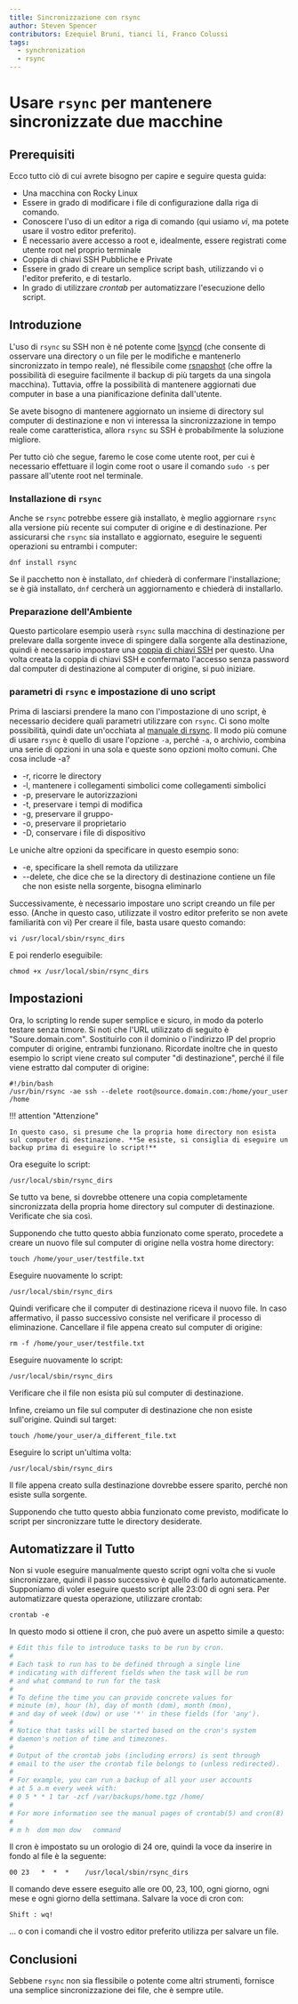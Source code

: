 ```yaml
---
title: Sincronizzazione con rsync
author: Steven Spencer
contributors: Ezequiel Bruni, tianci li, Franco Colussi
tags:
  - synchronization
  - rsync
---
```


# Usare `rsync` per mantenere sincronizzate due macchine

## Prerequisiti

Ecco tutto ciò di cui avrete bisogno per capire e seguire questa guida:

* Una macchina con Rocky Linux
* Essere in grado di modificare i file di configurazione dalla riga di comando.
* Conoscere l'uso di un editor a riga di comando (qui usiamo _vi_, ma potete usare il vostro editor preferito).
* È necessario avere accesso a root e, idealmente, essere registrati come utente root nel proprio terminale
* Coppia di chiavi SSH Pubbliche e Private
* Essere in grado di creare un semplice script bash, utilizzando vi o l'editor preferito, e di testarlo.
* In grado di utilizzare _crontab_ per automatizzare l'esecuzione dello script.

## Introduzione

L'uso di `rsync` su SSH non è né potente come [lsyncd](../backup/mirroring_lsyncd.md) (che consente di osservare una directory o un file per le modifiche e mantenerlo sincronizzato in tempo reale), né flessibile come [rsnapshot](../backup/rsnapshot_backup.md) (che offre la possibilità di eseguire facilmente il backup di più targets da una singola macchina). Tuttavia, offre la possibilità di mantenere aggiornati due computer in base a una pianificazione definita dall'utente.

Se avete bisogno di mantenere aggiornato un insieme di directory sul computer di destinazione e non vi interessa la sincronizzazione in tempo reale come caratteristica, allora `rsync` su SSH è probabilmente la soluzione migliore.

Per tutto ciò che segue, faremo le cose come utente root, per cui è necessario effettuare il login come root o usare il comando `sudo -s` per passare all'utente root nel terminale.

### Installazione di `rsync`

Anche se `rsync` potrebbe essere già installato, è meglio aggiornare `rsync` alla versione più recente sui computer di origine e di destinazione. Per assicurarsi che `rsync` sia installato e aggiornato, eseguire le seguenti operazioni su entrambi i computer:

`dnf install rsync`

Se il pacchetto non è installato, `dnf` chiederà di confermare l'installazione; se è già installato, `dnf` cercherà un aggiornamento e chiederà di installarlo.

### Preparazione dell'Ambiente

Questo particolare esempio userà `rsync` sulla macchina di destinazione per prelevare dalla sorgente invece di spingere dalla sorgente alla destinazione, quindi è necessario impostare una [coppia di chiavi SSH](../security/ssh_public_private_keys.md) per questo. Una volta creata la coppia di chiavi SSH e confermato l'accesso senza password dal computer di destinazione al computer di origine, si può iniziare.

### parametri di `rsync` e impostazione di uno script

Prima di lasciarsi prendere la mano con l'impostazione di uno script, è necessario decidere quali parametri utilizzare con `rsync`. Ci sono molte possibilità, quindi date un'occhiata al [manuale di rsync](https://linux.die.net/man/1/rsync). Il modo più comune di usare `rsync` è quello di usare l'opzione `-a`, perché `-a`, o archivio, combina una serie di opzioni in una sola e queste sono opzioni molto comuni. Che cosa include -a?

* -r, ricorre le directory
* -l, mantenere i collegamenti simbolici come collegamenti simbolici
* -p, preservare le autorizzazioni
* -t, preservare i tempi di modifica
* -g, preservare il gruppo-
* -o, preservare il proprietario
* -D, conservare i file di dispositivo

Le uniche altre opzioni da specificare in questo esempio sono:

* -e, specificare la shell remota da utilizzare
* --delete, che dice che se la directory di destinazione contiene un file che non esiste nella sorgente, bisogna eliminarlo

Successivamente, è necessario impostare uno script creando un file per esso. (Anche in questo caso, utilizzate il vostro editor preferito se non avete familiarità con vi) Per creare il file, basta usare questo comando:

`vi /usr/local/sbin/rsync_dirs`

E poi renderlo eseguibile:

`chmod +x /usr/local/sbin/rsync_dirs`

## Impostazioni

Ora, lo scripting lo rende super semplice e sicuro, in modo da poterlo testare senza timore. Si noti che l'URL utilizzato di seguito è "Soure.domain.com". Sostituirlo con il dominio o l'indirizzo IP del proprio computer di origine, entrambi funzionano. Ricordate inoltre che in questo esempio lo script viene creato sul computer "di destinazione", perché il file viene estratto dal computer di origine:

```
#!/bin/bash
/usr/bin/rsync -ae ssh --delete root@source.domain.com:/home/your_user /home
```

!!! attention "Attenzione"

    In questo caso, si presume che la propria home directory non esista sul computer di destinazione. **Se esiste, si consiglia di eseguire un backup prima di eseguire lo script!**

Ora eseguite lo script:

`/usr/local/sbin/rsync_dirs`

Se tutto va bene, si dovrebbe ottenere una copia completamente sincronizzata della propria home directory sul computer di destinazione. Verificate che sia così.

Supponendo che tutto questo abbia funzionato come sperato, procedete a creare un nuovo file sul computer di origine nella vostra home directory:

`touch /home/your_user/testfile.txt`

Eseguire nuovamente lo script:

`/usr/local/sbin/rsync_dirs`

Quindi verificare che il computer di destinazione riceva il nuovo file. In caso affermativo, il passo successivo consiste nel verificare il processo di eliminazione. Cancellare il file appena creato sul computer di origine:

`rm -f /home/your_user/testfile.txt`

Eseguire nuovamente lo script:

`/usr/local/sbin/rsync_dirs`

Verificare che il file non esista più sul computer di destinazione.

Infine, creiamo un file sul computer di destinazione che non esiste sull'origine. Quindi sul target:

`touch /home/your_user/a_different_file.txt`

Eseguire lo script un'ultima volta:

`/usr/local/sbin/rsync_dirs`

Il file appena creato sulla destinazione dovrebbe essere sparito, perché non esiste sulla sorgente.

Supponendo che tutto questo abbia funzionato come previsto, modificate lo script per sincronizzare tutte le directory desiderate.

## Automatizzare il Tutto

Non si vuole eseguire manualmente questo script ogni volta che si vuole sincronizzare, quindi il passo successivo è quello di farlo automaticamente. Supponiamo di voler eseguire questo script alle 23:00 di ogni sera. Per automatizzare questa operazione, utilizzare crontab:

`crontab -e`

In questo modo si ottiene il cron, che può avere un aspetto simile a questo:

```bash
# Edit this file to introduce tasks to be run by cron.
#
# Each task to run has to be defined through a single line
# indicating with different fields when the task will be run
# and what command to run for the task
#
# To define the time you can provide concrete values for
# minute (m), hour (h), day of month (dom), month (mon),
# and day of week (dow) or use '*' in these fields (for 'any').
#
# Notice that tasks will be started based on the cron's system
# daemon's notion of time and timezones.
#
# Output of the crontab jobs (including errors) is sent through
# email to the user the crontab file belongs to (unless redirected).
#
# For example, you can run a backup of all your user accounts
# at 5 a.m every week with:
# 0 5 * * 1 tar -zcf /var/backups/home.tgz /home/
#
# For more information see the manual pages of crontab(5) and cron(8)
#
# m h  dom mon dow   command
```
Il cron è impostato su un orologio di 24 ore, quindi la voce da inserire in fondo al file è la seguente:

`00 23   *  *  *    /usr/local/sbin/rsync_dirs`

Il comando deve essere eseguito alle ore 00, 23, 100, ogni giorno, ogni mese e ogni giorno della settimana. Salvare la voce di cron con:

`Shift : wq!`

... o con i comandi che il vostro editor preferito utilizza per salvare un file.

## Conclusioni

Sebbene `rsync` non sia flessibile o potente come altri strumenti, fornisce una semplice sincronizzazione dei file, che è sempre utile.

